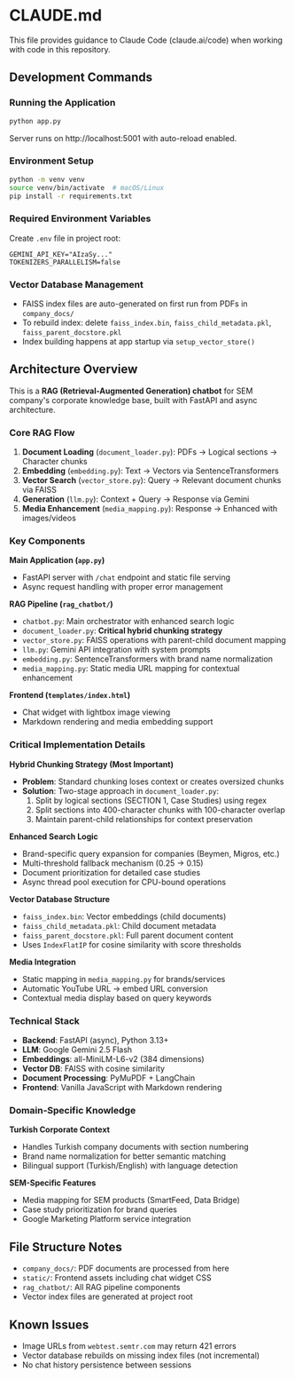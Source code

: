 # CLAUDE.md

This file provides guidance to Claude Code (claude.ai/code) when working with code in this repository.

## Development Commands

### Running the Application
```bash
python app.py
```
Server runs on http://localhost:5001 with auto-reload enabled.

### Environment Setup
```bash
python -m venv venv
source venv/bin/activate  # macOS/Linux
pip install -r requirements.txt
```

### Required Environment Variables
Create `.env` file in project root:
```env
GEMINI_API_KEY="AIzaSy..."
TOKENIZERS_PARALLELISM=false
```

### Vector Database Management
- FAISS index files are auto-generated on first run from PDFs in `company_docs/`
- To rebuild index: delete `faiss_index.bin`, `faiss_child_metadata.pkl`, `faiss_parent_docstore.pkl`
- Index building happens at app startup via `setup_vector_store()`

## Architecture Overview

This is a **RAG (Retrieval-Augmented Generation) chatbot** for SEM company's corporate knowledge base, built with FastAPI and async architecture.

### Core RAG Flow
1. **Document Loading** (`document_loader.py`): PDFs → Logical sections → Character chunks
2. **Embedding** (`embedding.py`): Text → Vectors via SentenceTransformers
3. **Vector Search** (`vector_store.py`): Query → Relevant document chunks via FAISS
4. **Generation** (`llm.py`): Context + Query → Response via Gemini
5. **Media Enhancement** (`media_mapping.py`): Response → Enhanced with images/videos

### Key Components

**Main Application (`app.py`)**
- FastAPI server with `/chat` endpoint and static file serving
- Async request handling with proper error management

**RAG Pipeline (`rag_chatbot/`)**
- `chatbot.py`: Main orchestrator with enhanced search logic
- `document_loader.py`: **Critical hybrid chunking strategy**
- `vector_store.py`: FAISS operations with parent-child document mapping
- `llm.py`: Gemini API integration with system prompts
- `embedding.py`: SentenceTransformers with brand name normalization
- `media_mapping.py`: Static media URL mapping for contextual enhancement

**Frontend (`templates/index.html`)**
- Chat widget with lightbox image viewing
- Markdown rendering and media embedding support

### Critical Implementation Details

**Hybrid Chunking Strategy (Most Important)**
- **Problem**: Standard chunking loses context or creates oversized chunks
- **Solution**: Two-stage approach in `document_loader.py`:
  1. Split by logical sections (SECTION 1, Case Studies) using regex
  2. Split sections into 400-character chunks with 100-character overlap
  3. Maintain parent-child relationships for context preservation

**Enhanced Search Logic**
- Brand-specific query expansion for companies (Beymen, Migros, etc.)
- Multi-threshold fallback mechanism (0.25 → 0.15)
- Document prioritization for detailed case studies
- Async thread pool execution for CPU-bound operations

**Vector Database Structure**
- `faiss_index.bin`: Vector embeddings (child documents)
- `faiss_child_metadata.pkl`: Child document metadata
- `faiss_parent_docstore.pkl`: Full parent document content
- Uses `IndexFlatIP` for cosine similarity with score thresholds

**Media Integration**
- Static mapping in `media_mapping.py` for brands/services
- Automatic YouTube URL → embed URL conversion
- Contextual media display based on query keywords

### Technical Stack
- **Backend**: FastAPI (async), Python 3.13+
- **LLM**: Google Gemini 2.5 Flash
- **Embeddings**: all-MiniLM-L6-v2 (384 dimensions)
- **Vector DB**: FAISS with cosine similarity
- **Document Processing**: PyMuPDF + LangChain
- **Frontend**: Vanilla JavaScript with Markdown rendering

### Domain-Specific Knowledge

**Turkish Corporate Context**
- Handles Turkish company documents with section numbering
- Brand name normalization for better semantic matching
- Bilingual support (Turkish/English) with language detection

**SEM-Specific Features**
- Media mapping for SEM products (SmartFeed, Data Bridge)
- Case study prioritization for brand queries
- Google Marketing Platform service integration

## File Structure Notes

- `company_docs/`: PDF documents are processed from here
- `static/`: Frontend assets including chat widget CSS
- `rag_chatbot/`: All RAG pipeline components
- Vector index files are generated at project root

## Known Issues

- Image URLs from `webtest.semtr.com` may return 421 errors
- Vector database rebuilds on missing index files (not incremental)
- No chat history persistence between sessions